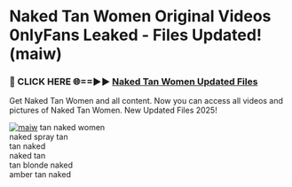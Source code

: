 # Naked Tan Women Original Videos 0nlyFans Leaked - Files Updated! (maiw)

<h3>🔴 CLICK HERE 🌐==►► <a href="https://tinyurl.com/yckcrads" rel="nofollow">Naked Tan Women Updated Files</a></h3>

Get Naked Tan Women and all content. Now you can access all videos and pictures of Naked Tan Women. New Updated Files 2025!

[![maiw](https://i.imgur.com/hpKpOFt.gif)](https://tinyurl.com/yckcrads)
tan naked women<br>
naked spray tan<br>
tan naked<br>
naked tan<br>
tan blonde naked<br>
amber tan naked